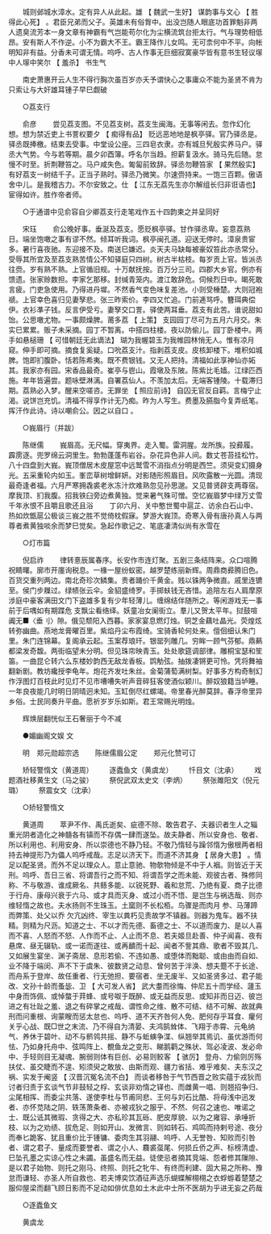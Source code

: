 <!-- { "loadSidebar": true } -->
　　城则邺城水漳水。定有异人从此起。雄 【 魏武一生好】 谋韵事与文心 【 胜得此心死】 。君臣兄弟而父子。英雄未有俗胷中。出没岂随人眼底功首罪魁非两人遗臭流芳本一身文章有神霸有气岂能苟尔化为尘横流筑台拒太行。气与理势相低昂。安有斯人不作逆。小不为霸大不王。霸王降作儿女鸣。无可柰何中不平。向帐明知非有益。分香未可谓无情。呜呼、古人作事无巨细寂寞豪华皆有意书生轻议塜中人塜中笑尔 【 羞杀】 书生气 

　　南史萧惠开云人生不得行胸次虽百岁亦夭予谓快心之事庸众不能为圣贤不肯为只索让与大奸雄耳锺子早巳觑破 

　　○荔支行 

　　俞彦 
　　尝见荔支图。不见荔支树。荔支生闽海。无事等闲去。忽作幻化想。想为禁近吏上书詈权要夕 【 痴得有品】 贬远恶地地是枫亭驿。官乃驿丞是。驿丞既捧檄。结束去受事。中堂设公座。三四皂衣隶。亦有城旦髠殷实养马户。驿丞大气势。今与若等期。晨夕卯酉簿。呼名尔当趋。担薪复汲水。骑马先后随。怠慢不时至。折荆鞭笞之。马户咸失色。匍匐前致辞。驿丞勿鞭笞家 【 果然殷实】 有好荔支一树结千子。正当子熟时。驿丞乃微笑。尔速赍持来。一饱三百颗。傲语舍中儿。是我稽古力。不尔安致之。仕 【 江东无荔先生亦尔解组长归非诳语也】 宦得如许。胜作帝者师。 

　　○于通谱中见俞容自少卿荔支行走笔戏作五十四韵柬之并呈同好 

　　宋珏 
　　俞公晚好事。垂涎及荔支。愿贬枫亭驿。甘作驿丞卑。妄意荔熟日。端坐饱噉之事有谬不然。倾耳听我词。枫亭闽孔道。迎送无停时。漳泉贵宦多。暑行喜夜驰。东迎接不及。南送巳嫌迟。炎天夫马缺每被豪奴笞此亦丞常分。受辱其所宜及至荔支熟苦情公不知驿庭只四树。树古半枯枝。每岁贡上官。皆派丞往赍。岁有熟不熟。上官循旧规。十万献抚按。百万分三司。四郡大乡官。例亦有馈遗。张家赊数担。李家乞那移。封缄青笼内。渡江敢辞危。伺候烈日中。暍死敢言疲。门吏急使用。乃得进丹墀。不然香气变色味复差池。小则受棰楚。大则冠袍禠。上官幸色喜归见妻孥悲。张三昨索价。李四又忙追。门前逓骂呼。簪珥典偿伊。衣衫凖子钱。反言伊受亏。妻孥交口詈。驿使两耳垂。荔支有此苦。谁说甜如饴。公思噉尤物。一事颇燥脾。莆多荔 【 上策】 支园园丁尽可为五月六月交。朱实巳累累。贩子未采摘。园丁不暂离。中搭四柱楼。夜以防偷儿。园丁卧楼中。两手如悬槌珊 【 可惜朝廷无此谪法】 瑚为我幄碧玉为我帷园林悄无人。惟有凉月窥。伸手即可摘。摘食复奚疑。口吮荔支汁。指剥荔支皮。皮核卸楼下。堆积如城脾。饱即扪腹卧。恬若陈希夷。既不费银钱。又无人把持。清福如此享神仙亦妬其。我家亦有园。宋香品最奇。崔亭与鬯山。霞墩及东陂。陈紫比毛嫱。江绿匹西施。年年皆遍尝。题咏壁淋漓。自署荔仙人。不羡加太后。无端客锺陵。十载滞归期。荔熟必入梦。醒来空嗟咨。无罪坐 【 照应前诗】 自囚无官反自羁。言梅宁止渴。说饼岂充饥。清福不得享作计无乃痴。昨为人写生。费墨及臙脂今复弄纸笔。挥汗作此诗。诗以嘲俞公。因之以自口  。 

　　○峩眉行（并跋） 

　　陈继儒 
　　峩眉高。无尺幅。穿夷界。走入蜀。雷洞腥。龙所族。投彛履。霹雳逐。兜罗绵云洞里生。勃勃蓬蓬布岩谷。杂花异色非人间。数丈苍苔挂松竹。八十四盘到大峩。峩顶僧居木皮屋窓中远鹫雪不消指点分明是西竺。须臾变幻摄身光。五采重轮内如玉。峯峦草树增鲜妍。对影随形照眉目。风吹露散一光圆。清现最奇逢者福。六月严寒拥毳裘老氷冻汁炊难熟忽见孙思邈。又见普贤辟支两尊宿。摩我顶、扪我腹。招我铁臼旁边煮黄独。觉来暑气殊可憎。空忆峩眉梦中绿万丈雪千年氷恨不且嚼且歌还且浴 
　　丁卯六月、关中憨世蜀中扈芷、访余白石山中、热如炊甑扈公极谈三峩之胜不觉倚枕假寐。梦游大峩顶。奇寒入骨有唐孙真人与两尊者煮黄独啖余而梦巳觉矣。急起作歌记之、笔底凄清似尚有氷雪在 

　　○灯市篇 

　　倪启祚 
　　律转憙辰属春序。长安作市连灯聚。五剧三条结阵来。众口喧腾祝睛曙。廓市开廛询税息。一椽一屋纷蚁密。越罗楚练丽新辉。周鼎商彛腾旧色。百货交重列两边。南北奇珍次鳞集。贵者踊价千黄金。贱以铢两争微直。戚里连镳至。侯门步屧过。绿帻张云伞。金貂盛绮罗。手掷蚨钱无吝惜。追陪左右人肩摩原涉庭中豪客满田文门下盗雄多复有少年轻薄儿。缠绵结伴随所之。等闲游戏无一事前于后喁如有期蹀危 支飘尘看络绎。妖童冶女阑街立。羣儿又贺太平年。挝鼓喧阗无■〈垂刂〉隙。俄见颓阳入西暮。家家宴息燃灯烛。铜芝金藕吐晶光。荧煌炫转弥幽曲。燕地龙膏曜百里。紫焰丹尘布霞绮。宝骑香轮何处来。儃佪细认朱门里。朱门连锦幕。复阁承云起。玉案荐琅玕。银罂列雕几。穷眸一顾气芬郁。鼎爇都梁发奇馥。两街临望未分明。但见珠帘映青玉。处处歌筵调部律。雕桐宝瑟和笙笛。一曲昆仑转六么东楼妙韵西无敌龙香板。鹍觔弦。抽拨凄锵更可怜。凭将舞袖翻新剧。教坊纔授李龟年。炮花齐发吐朱丝。金菊蒲萄满树梨。好事多方构奇制幻作浮图灯百枝此时见灯不见市嘈嘈失听声音碎狂客使酒似颖川。醉奴狼籍当垆睡。一年良夜能几时明日阴晴迥未知。玉缸倒尽红螺竭。帝里春光醉莫辞。春浮帝里异乡俗。士民同奏升平曲。愿祈岁岁乐如斯。君王常赐光明烛。 

　　辉焕层翻恍似王石奢丽于今不减 

　　●媚幽阁文娱 文 

　　明　郑元勋超宗选 
　　陈继儒眉公定 
　　郑元化赞可订 

　　矫轻警惰文（黄道周） 
　　逐蠹鱼文（黄虞龙） 
　　忏目文（沈承） 
　　戏题酒社移黄生文（马之骏） 
　　祭倪武双太史文（李炳） 
　　祭张雎阳文（倪元璐） 
　　祭震女文（沈承） 

　　○矫轻警惰文 

　　黄道周 
　　萃尹不作、禹氏逝矣、疵德不除、敢告君子、夫器识者生人之辎重光阴者造化之神髓各有镇而不存偶一肆而遂坠。故夫静者、所以安身也、敬者、所以利用也、利用安身、所以崇德也不静乃轻。不敬乃惰轻与躁邻惰为傲根两者相持去神提形乃为儡人呜呼戒哉。志足以济天下。而道不济其身 【 居身大患】 。情足以配圣贤。而外不足以理众人。意止意驰、物欹物倾是不中于人裀。则皆近于天刑。呜呼、吾日三省、将谓吾行之而不知、将谓吾学之而未能、观彼古者、殊修同称、不与敬游、谁成厥名、共鲧多能、以锐死野、羲和怠荒、乃绝有夏、商子比德于行舟、康母兴衰于六马、或才具而灭身、或过小而不悟、是岂生与祸选哉、则亦维轻惰之故也。夫水扬则不生珠玉。土窳则不长松栢。鸟骤是而肉月 参、马薄蹄而弊策、处父以乔 欠亢凶终、宰生以粪朽见责故学不镇器。则器为鬼车。器不扶精。则精为尺沥。知道之士、不以才而先德、畜德之士、不以道而废力、是以人喜而不喜、人怒而不怒、人作而不止、人止而不息、若夫姬旦赴善、仲子闻喜、夜有悬席、昼无辍轨、或一诺而遂往、或再靧而十起、闻者不訾其鼎、歌者不毁其几、又如展生宴坐、渊子斋居、息形若偷、不违如愚、或堕体而黜聪、或由由而自如、业不降于端闵、声不下于虞朱、彼数贤之动息、曾何苦于泮涣、想夫蹷不于长途、而舟系于登岸、故任重者、行无弛担、要宿者、坐无废半、又如圣贤多过、君子能改、文孙十龄而蚤毖、卫 【 大可发人省】 武大耋而徐悔、仲尼五十而学经、蘧玉中身而饰佩、或悼螫于荓蜂、或号呶于既醉、或无益而反思、或知非而日迈、彼岂进之有壮趾之羞、退之有碎掌之戒哉、谓性命之维、散不可结、结不可解、故就典刑而问重根、询蒙瞍而惩太怠也、呜呼、道不天齐咎何人免、肥何存乎耳食、癯何关乎心战、既□世之末流、乃不得自为清晏、夫鸿鹄耸体、飞翔于赤霄、元龟纳气、养休于碧叶、动不与鹡鸰共摇、静不与蚯螾争渫、纵翘举其焉讥、虽优游而何怯、乃如身托舟中、弦鸣阵上、覩鱼龙之变形、睇鹅鹳之殊状、驾必凌波、发必命中、手轻则目无凝魂、腕弱则体有巨创、必易则鲛客 【 骇厉】 登舟、力偷则厉殇扶仗、虽交睫而不遑、矧须臾之敢放、由斯而观、疆力省括、难乎难矣、夫东汉之祸、实发于阉竖 【 汉晋沉冤名流不白】 而谈者移咎于气节西晋之败实蕴于戎狄而讨者归责于玄谈气节非鼓轻之桴、玄谈非劝惰之铎也、而雌黄一唱、则翘招争归、尘尾相挥、而委尘共落、遂使李杜与节甫同悲、王何与刘石比酷、将母浅中迅发者、亦怀苋陆之阴、轶荡萧条者、亦被戎狄之服乎、不然、何召之速也、唯诺之士、既公诋其微瑕、贪得之大、亦私珍其瓦砾、肥皮厚貌、以为之雍容、承唾折枝、以为之劝绩、拔危足、则如开山、发微言、则如转石、鸡鸣而持剌号途、夜分而奉匕跪客、犹且重价比于锺镛、委肉生其羽翮、呜呼、人无誉咎、知败而引咎者、谓之君子、量成而要誉者、谓之小人、麛裘虿尾、何损丘侨之声、标榜清虚、巳坠孔墨之实谅心性之未蠲。虽盛名而无益。徒使忌者摘其竞端、怨者修其隟隙、是以君子始物、则托之刚马、终照、则托之牝牛、有终而利建、固大易之所称、豫怠而谦轻、亦圣人所自救也、若夫博奕饮酒征声选乐蝴蝶解栩栩之衣蜉蝣着楚楚之服仰屋梁而翻飞顾日影而不足动如俳优息如土木此中士所不医胡为乎进无妄之药哉 

　　○逐蠹鱼文 

　　黄虞龙 
